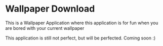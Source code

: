 # Wallpaper Download
This is a Wallpaper Application where this application is for fun when you are bored with your current wallpaper

This application is still not perfect, but will be perfected. Coming soon :)
